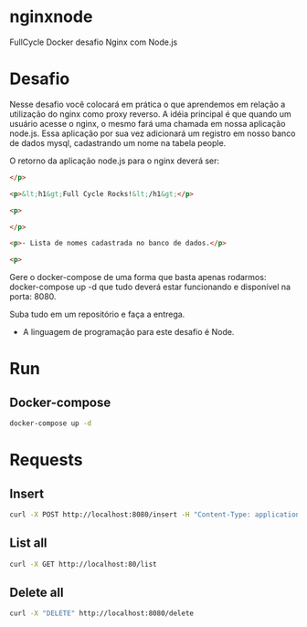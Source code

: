 # nginxnode
FullCycle Docker desafio Nginx com Node.js

# Desafio
Nesse desafio você colocará em prática o que aprendemos em relação a utilização do nginx como proxy reverso. A idéia principal é que quando um usuário acesse o nginx, o mesmo fará uma chamada em nossa aplicação node.js. Essa aplicação por sua vez adicionará um registro em nosso banco de dados mysql, cadastrando um nome na tabela people.

O retorno da aplicação node.js para o nginx deverá ser:

```html
</p>

<p>&lt;h1&gt;Full Cycle Rocks!&lt;/h1&gt;</p>

<p> 

```

```html
</p>

<p>- Lista de nomes cadastrada no banco de dados.</p>

<p> 
```
Gere o docker-compose de uma forma que basta apenas rodarmos: docker-compose up -d que tudo deverá estar funcionando e disponível na porta: 8080.

Suba tudo em um repositório e faça a entrega.

* A linguagem de programação para este desafio é Node.


# Run

## Docker-compose
```bash
docker-compose up -d
```


# Requests

## Insert
```bash
curl -X POST http://localhost:8080/insert -H "Content-Type: application/json" -d '{"name": "Name01"}' 
```

## List all
```bash
curl -X GET http://localhost:80/list 
```

## Delete all
```bash
curl -X "DELETE" http://localhost:8080/delete
```
